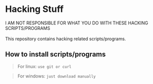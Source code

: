# Hacking Stuff
I AM NOT RESPONSIBLE FOR WHAT YOU DO WITH THESE HACKING SCRIPTS/PROGRAMS
<br><br>
This repository contains hacking related scripts/programs.

## How to install scripts/programs
> For linux:
`use git or curl`

> For windows:
`just download manually`
